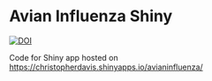 # Avian Influenza Shiny

[![DOI](https://zenodo.org/badge/DOI/10.5281/zenodo.1855937.svg)](https://doi.org/10.5281/zenodo.1855937)

Code for Shiny app hosted on https://christopherdavis.shinyapps.io/avianinfluenza/
